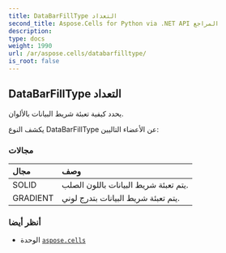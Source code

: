 ```yaml
---
title: DataBarFillType التعداد
second_title: Aspose.Cells for Python via .NET API المراجع
description:
type: docs
weight: 1990
url: /ar/aspose.cells/databarfilltype/
is_root: false
---
```

##  DataBarFillType التعداد
يحدد كيفية تعبئة شريط البيانات بالألوان.



يكشف النوع DataBarFillType عن الأعضاء التاليين:

###  مجالات
| مجال| وصف|
| :- | :- |
| SOLID | يتم تعبئة شريط البيانات باللون الصلب.|
| GRADIENT | يتم تعبئة شريط البيانات بتدرج لوني.|



###  أنظر أيضا
* الوحدة [`aspose.cells`](..)
